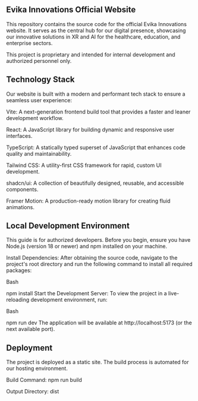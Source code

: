 ## Evika Innovations Official Website

This repository contains the source code for the official Evika Innovations website. It serves as the central hub for our digital presence, showcasing our innovative solutions in XR and AI for the healthcare, education, and enterprise sectors.

This project is proprietary and intended for internal development and authorized personnel only.

## Technology Stack

Our website is built with a modern and performant tech stack to ensure a seamless user experience:

Vite: A next-generation frontend build tool that provides a faster and leaner development workflow.

React: A JavaScript library for building dynamic and responsive user interfaces.

TypeScript: A statically typed superset of JavaScript that enhances code quality and maintainability.

Tailwind CSS: A utility-first CSS framework for rapid, custom UI development.

shadcn/ui: A collection of beautifully designed, reusable, and accessible components.

Framer Motion: A production-ready motion library for creating fluid animations.

## Local Development Environment

This guide is for authorized developers. Before you begin, ensure you have Node.js (version 18 or newer) and npm installed on your machine.

Install Dependencies: After obtaining the source code, navigate to the project's root directory and run the following command to install all required packages:

Bash

npm install
Start the Development Server: To view the project in a live-reloading development environment, run:

Bash

npm run dev
The application will be available at http://localhost:5173 (or the next available port).

## Deployment

The project is deployed as a static site. The build process is automated for our hosting environment.

Build Command: npm run build

Output Directory: dist
